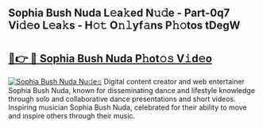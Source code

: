 ## Sophia Bush Nuda L𝚎a𝚔ed N𝚞𝚍e - Part-0q7 Vi𝚍𝚎o L𝚎a𝚔s - H𝚘𝚝 O𝚗𝚕yf𝚊ns P𝚑𝚘tos tDegW

# <h2><a href="http://kfcf1l.oniu.top/?m=Sophia+Bush+Nuda">🔗👉 🔴 Sophia Bush Nuda P𝚑ot𝚘𝚜 V𝚒d𝚎o</a></h2>

[![Sophia Bush Nuda Nu𝚍e𝚜](https://i.imgur.com/0qMVB7G.gif)](http://kfcf1l.oniu.top/?m=Sophia+Bush+Nuda)
Digital content creator and web entertainer Sophia Bush Nuda, known for disseminating dance and lifestyle knowledge through solo and collaborative dance presentations and short videos. Inspiring musician Sophia Bush Nuda, celebrated for their ability to move and inspire others through their music.  
